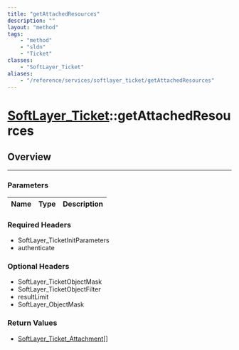 ```yaml
---
title: "getAttachedResources"
description: ""
layout: "method"
tags:
    - "method"
    - "sldn"
    - "Ticket"
classes:
    - "SoftLayer_Ticket"
aliases:
    - "/reference/services/softlayer_ticket/getAttachedResources"
---
```

# [SoftLayer_Ticket](/reference/services/SoftLayer_Ticket)::getAttachedResources




## Overview 


-----

### Parameters 
|Name | Type | Description |
| --- | --- | --- |


### Required Headers
* SoftLayer_TicketInitParameters
* authenticate


### Optional Headers
* SoftLayer_TicketObjectMask
* SoftLayer_TicketObjectFilter
* resultLimit
* SoftLayer_ObjectMask

### Return Values
* <a href='/reference/datatypes/SoftLayer_Ticket_Attachment'>SoftLayer_Ticket_Attachment[] </a>




